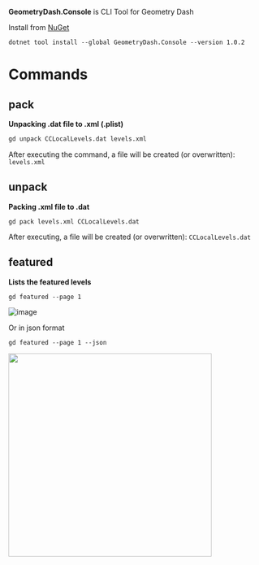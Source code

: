 **GeometryDash.Console** is CLI Tool for Geometry Dash

Install from [NuGet](https://www.nuget.org/packages/GeometryDash.Console)

```
dotnet tool install --global GeometryDash.Console --version 1.0.2
```

# Commands

## pack

**Unpacking .dat file to .xml (.plist)**

```cmd
gd unpack CCLocalLevels.dat levels.xml
```

After executing the command, a file will be created (or overwritten): `levels.xml`

## unpack

**Packing .xml file to .dat**

```
gd pack levels.xml CCLocalLevels.dat
```

After executing, a file will be created (or overwritten): `CCLocalLevels.dat`

## featured

**Lists the featured levels**

```
gd featured --page 1
```

![image](https://github.com/Folleach/GeometryDash.Console/assets/32067915/c234a0d0-baeb-4497-a1de-8d91218d5c1a)

Or in json format

```
gd featured --page 1 --json
```

<img src="https://github.com/Folleach/GeometryDash.Console/assets/32067915/7ec8dbf3-0c2f-40c1-9c5a-50995bb64cf2" width="400px" />
